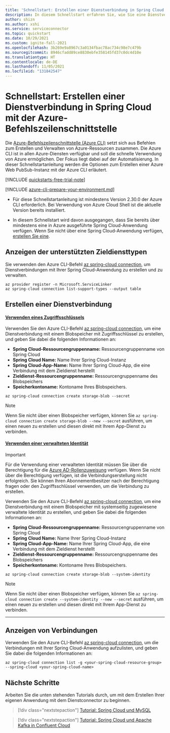 ```yaml
---
title: 'Schnellstart: Erstellen einer Dienstverbindung in Spring Cloud mit der Azure-Befehlszeilenschnittstelle'
description: In diesem Schnellstart erfahren Sie, wie Sie eine Dienstverbindung in Spring Cloud mit der Azure-Befehlszeilenschnittstelle herstellen.
author: shizn
ms.author: xshi
ms.service: serviceconnector
ms.topic: quickstart
ms.date: 10/29/2021
ms.custom: ignite-fall-2021
ms.openlocfilehash: 3b269e9a8967c3a0134fbac78ac734c98e7c479b
ms.sourcegitcommit: 8946cfadd89ce8830ebfe358145fd37c0dc4d10e
ms.translationtype: HT
ms.contentlocale: de-DE
ms.lasthandoff: 11/05/2021
ms.locfileid: "131842547"
---
```

# <a name="quickstart-create-a-service-connection-in-spring-cloud-with-the-azure-cli"></a>Schnellstart: Erstellen einer Dienstverbindung in Spring Cloud mit der Azure-Befehlszeilenschnittstelle

Die [Azure-Befehlszeilenschnittstelle (Azure CLI)](/cli/azure) setzt sich aus Befehlen zum Erstellen und Verwalten von Azure-Ressourcen zusammen. Die Azure CLI ist in allen Azure-Diensten verfügbar und soll die schnelle Verwendung von Azure ermöglichen. Der Fokus liegt dabei auf der Automatisierung. In dieser Schnellstartanleitung werden die Optionen zum Erstellen einer Azure Web PubSub-Instanz mit der Azure CLI erläutert.

[!INCLUDE [quickstarts-free-trial-note](../../includes/quickstarts-free-trial-note.md)]

[!INCLUDE [azure-cli-prepare-your-environment.md](../../includes/azure-cli-prepare-your-environment.md)]

- Für diese Schnellstartanleitung ist mindestens Version 2.30.0 der Azure CLI erforderlich. Bei Verwendung von Azure Cloud Shell ist die aktuelle Version bereits installiert.

- In diesem Schnellstart wird davon ausgegangen, dass Sie bereits über mindestens eine in Azure ausgeführte Spring Cloud-Anwendung verfügen. Wenn Sie nicht über eine Spring Cloud-Anwendung verfügen, [erstellen Sie eine](../spring-cloud/quickstart.md).


## <a name="view-supported-target-service-types"></a>Anzeigen der unterstützten Zieldiensttypen

Sie verwenden den Azure CLI-Befehl [az spring-cloud connection](), um Dienstverbindungen mit Ihrer Spring Cloud-Anwendung zu erstellen und zu verwalten. 

```azurecli-interactive
az provider register -n Microsoft.ServiceLinker
az spring-cloud connection list-support-types --output table
```

## <a name="create-a-service-connection"></a>Erstellen einer Dienstverbindung

#### <a name="using-access-key"></a>[Verwenden eines Zugriffsschlüssels](#tab/Using-access-key)

Verwenden Sie den Azure CLI-Befehl [az spring-cloud connection](), um eine Dienstverbindung mit einem Blobspeicher mit Zugriffsschlüssel zu erstellen, und geben Sie dabei die folgenden Informationen an:

- **Spring Cloud-Ressourcengruppenname:** Ressourcengruppenname von Spring Cloud
- **Spring Cloud Name:** Name Ihrer Spring Cloud-Instanz
- **Spring Cloud-App-Name:** Name Ihrer Spring Cloud-App, die eine Verbindung mit dem Zieldienst herstellt
- **Zieldienst-Ressourcengruppenname:** Ressourcengruppenname des Blobspeichers
- **Speicherkontoname:** Kontoname Ihres Blobspeichers.

```azurecli-interactive
az spring-cloud connection create storage-blob --secret
```

> [!NOTE]
> Wenn Sie nicht über einen Blobspeicher verfügen, können Sie `az spring-cloud connection create storage-blob --new --secret` ausführen, um einen neuen zu erstellen und diesen direkt mit Ihrem App-Dienst zu verbinden.

#### <a name="using-managed-identity"></a>[Verwenden einer verwalteten Identität](#tab/Using-Managed-Identity)

> [!IMPORTANT]
> Für die Verwendung einer verwalteten Identität müssen Sie über die Berechtigung für die [Azure AD-Rollenzuweisung](/active-directory/managed-identities-azure-resources/howto-assign-access-portal) verfügen. Wenn Sie nicht über die Berechtigung verfügen, ist die Verbindungserstellung nicht erfolgreich. Sie können Ihren Abonnementbesitzer nach der Berechtigung fragen oder den Zugriffsschlüssel verwenden, um die Verbindung zu erstellen.

Verwenden Sie den Azure CLI-Befehl [az spring-cloud connection](), um eine Dienstverbindung mit einem Blobspeicher mit systemseitig zugewiesene verwaltete Identität zu erstellen, und geben Sie dabei die folgenden Informationen an:

- **Spring Cloud-Ressourcengruppenname:** Ressourcengruppenname von Spring Cloud
- **Spring Cloud Name:** Name Ihrer Spring Cloud-Instanz
- **Spring Cloud-App-Name:** Name Ihrer Spring Cloud-App, die eine Verbindung mit dem Zieldienst herstellt
- **Zieldienst-Ressourcengruppenname:** Ressourcengruppenname des Blobspeichers
- **Speicherkontoname:** Kontoname Ihres Blobspeichers.

```azurecli-interactive
az spring-cloud connection create storage-blob --system-identity
```

> [!NOTE]
> Wenn Sie nicht über einen Blobspeicher verfügen, können Sie `az spring-cloud connection create --system-identity --new --secret` ausführen, um einen neuen zu erstellen und diesen direkt mit Ihrem App-Dienst zu verbinden.

---

## <a name="view-connections"></a>Anzeigen von Verbindungen

Verwenden Sie den Azure CLI-Befehl [az spring-cloud connection](), um die Verbindungen mit Ihrer Spring Cloud-Anwendung aufzulisten, und geben Sie dabei die folgenden Informationen an:

```azurecli-interactive
az spring-cloud connection list -g <your-spring-cloud-resource-group> --spring-cloud <your-spring-cloud-name>
```

## <a name="next-steps"></a>Nächste Schritte

Arbeiten Sie die unten stehenden Tutorials durch, um mit dem Erstellen Ihrer eigenen Anwendung mit dem Dienstconnector zu beginnen.

> [!div class="nextstepaction"]
> [Tutorial: Spring Cloud und MySQL](./tutorial-java-spring-mysql.md)

> [!div class="nextstepaction"]
> [Tutorial: Spring Cloud und Apache Kafka in Confluent Cloud](./tutorial-java-spring-confluent-kafka.md)
